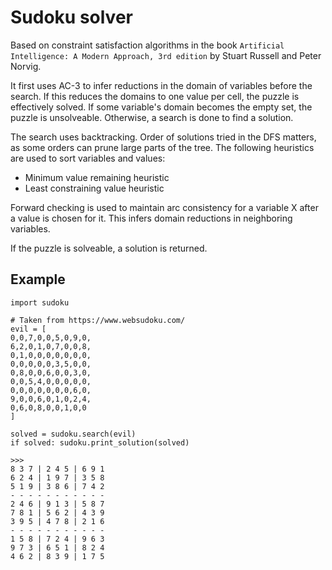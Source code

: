 # Sudoku solver

Based on constraint satisfaction algorithms in the book `Artificial Intelligence: A Modern Approach, 3rd edition` by Stuart Russell and Peter Norvig.

It first uses AC-3 to infer reductions in the domain of variables before the search. If this reduces the domains to one value per cell, the puzzle is effectively solved. If some variable's domain becomes the empty set, the puzzle is unsolveable. Otherwise, a search is done to find a solution.

The search uses backtracking. Order of solutions tried in the DFS matters, as some orders can prune large parts of the tree. The following heuristics are used to sort variables and values:

- Minimum value remaining heuristic
- Least constraining value heuristic

Forward checking is used to maintain arc consistency for a variable X after a value is chosen for it. This infers domain reductions in neighboring variables.

If the puzzle is solveable, a solution is returned.

## Example
```
import sudoku 

# Taken from https://www.websudoku.com/
evil = [
0,0,7,0,0,5,0,9,0,
6,2,0,1,0,7,0,0,8,
0,1,0,0,0,0,0,0,0,
0,0,0,0,0,3,5,0,0,
0,8,0,0,6,0,0,3,0,
0,0,5,4,0,0,0,0,0,
0,0,0,0,0,0,0,6,0,
9,0,0,6,0,1,0,2,4,
0,6,0,8,0,0,1,0,0
]

solved = sudoku.search(evil)
if solved: sudoku.print_solution(solved)

>>>
8 3 7 | 2 4 5 | 6 9 1 
6 2 4 | 1 9 7 | 3 5 8 
5 1 9 | 3 8 6 | 7 4 2 
- - - - - - - - - - - 
2 4 6 | 9 1 3 | 5 8 7 
7 8 1 | 5 6 2 | 4 3 9 
3 9 5 | 4 7 8 | 2 1 6 
- - - - - - - - - - - 
1 5 8 | 7 2 4 | 9 6 3 
9 7 3 | 6 5 1 | 8 2 4 
4 6 2 | 8 3 9 | 1 7 5 
```
